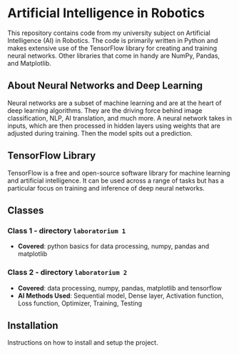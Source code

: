# Artificial Intelligence in Robotics

This repository contains code from my university subject on Artificial Intelligence (AI) in Robotics. The code is primarily written in Python and makes extensive use of the TensorFlow library for creating and training neural networks.
Other libraries that come in handy are NumPy, Pandas, and Matplotlib.

## About Neural Networks and Deep Learning

Neural networks are a subset of machine learning and are at the heart of deep learning algorithms. They are the driving force behind image classification, NLP, AI translation, and much more. A neural network takes in inputs, which are then processed in hidden layers using weights that are adjusted during training. Then the model spits out a prediction.

## TensorFlow Library

TensorFlow is a free and open-source software library for machine learning and artificial intelligence. It can be used across a range of tasks but has a particular focus on training and inference of deep neural networks.

## Classes

### Class 1 - directory `laboratorium 1`

- **Covered**: python basics for data processing, numpy, pandas and matplotlib

### Class 2 - directory `laboratorium 2`

- **Covered**: data processing, numpy, pandas, matplotlib and tensorflow
- **AI Methods Used**: Sequential model, Dense layer, Activation function, Loss function, Optimizer, Training, Testing

## Installation

Instructions on how to install and setup the project.

